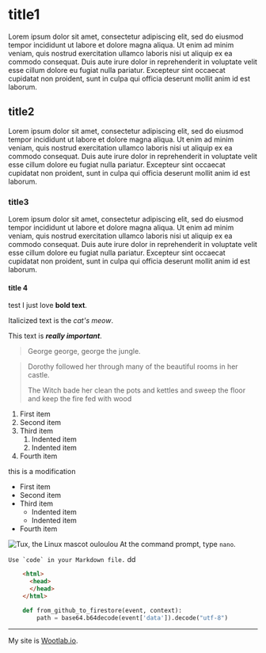 # title1

Lorem ipsum dolor sit amet, consectetur adipiscing elit, sed do eiusmod tempor incididunt ut labore et dolore magna aliqua. Ut enim ad minim veniam, quis nostrud exercitation ullamco laboris nisi ut aliquip ex ea commodo consequat. Duis aute irure dolor in reprehenderit in voluptate velit esse cillum dolore eu fugiat nulla pariatur. Excepteur sint occaecat cupidatat non proident, sunt in culpa qui officia deserunt mollit anim id est laborum.

## title2 

Lorem ipsum dolor sit amet, consectetur adipiscing elit, sed do eiusmod tempor incididunt ut labore et dolore magna aliqua. Ut enim ad minim veniam, quis nostrud exercitation ullamco laboris nisi ut aliquip ex ea commodo consequat. Duis aute irure dolor in reprehenderit in voluptate velit esse cillum dolore eu fugiat nulla pariatur. Excepteur sint occaecat cupidatat non proident, sunt in culpa qui officia deserunt mollit anim id est laborum.

### title3

Lorem ipsum dolor sit amet, consectetur adipiscing elit, sed do eiusmod tempor incididunt ut labore et dolore magna aliqua. Ut enim ad minim veniam, quis nostrud exercitation ullamco laboris nisi ut aliquip ex ea commodo consequat. Duis aute irure dolor in reprehenderit in voluptate velit esse cillum dolore eu fugiat nulla pariatur. Excepteur sint occaecat cupidatat non proident, sunt in culpa qui officia deserunt mollit anim id est laborum.

#### title 4
test
I just love **bold text**.

Italicized text is the *cat's meow*.

This text is ***really important***.

> George george, george the jungle.

> Dorothy followed her through many of the beautiful rooms in her castle.
>
> The Witch bade her clean the pots and kettles and sweep the floor and keep the fire fed with wood
>

1. First item
2. Second item
3. Third item
    1. Indented item
    2. Indented item
4. Fourth item 

this is a modification

- First item
- Second item
- Third item
    - Indented item
    - Indented item
- Fourth item 

![Tux, the Linux mascot](https://d33wubrfki0l68.cloudfront.net/e7ed9fe4bafe46e275c807d63591f85f9ab246ba/e2d28/assets/images/tux.png)
ouloulou
At the command prompt, type `nano`.

``Use `code` in your Markdown file.``
   dd
```html
    <html>
      <head>
      </head>
    </html>
```

```python
    def from_github_to_firestore(event, context):
        path = base64.b64decode(event['data']).decode("utf-8")
```

***

My site is [Wootlab.io](https://wootlab.io).